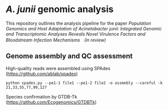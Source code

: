 # *A. junii* genomic analysis #
This repository outlines the analysis pipeline for the paper *Population Genomics and Host Adaptation of Acinetobacter junii: Integrated Genomic and Transcriptomic Analyses Reveals Novel Virulence Factors and Bloodstream Infection Mechanisms （in review)*

## Genome assembly and QC assessment ##
High-quality reads were assembled using SPAdes (https://github.com/ablab/spades)  
```
python spades.py --pe1-1 file1 --pe1-2 file2 -o assmebly --careful -k 21,33,55,77,99,127
```
Species confirmation by GTDB-Tk (https://github.com/Ecogenomics/GTDBTk)  
```
